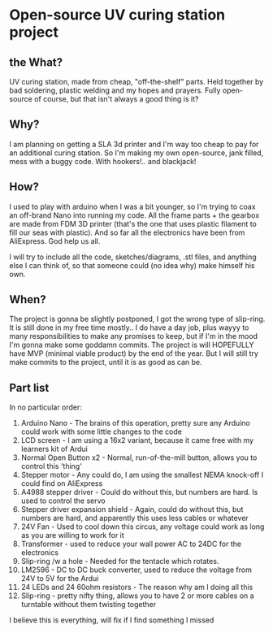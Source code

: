 # Open-source UV curing station project

## the What?
UV curing station, made from cheap, "off-the-shelf" parts. Held together by bad soldering, plastic welding and my hopes and prayers. Fully open-source of course, but that isn't always a good thing is it?


## Why?
I am planning on getting a SLA 3d printer and I'm way too cheap to pay for an additional curing station. So I'm making my own open-source, jank filled, mess with a buggy code. With hookers!.. and blackjack!


## How?
I used to play with arduino when I was a bit younger, so I'm trying to coax an off-brand Nano into running my code. All the frame parts + the gearbox are made from FDM 3D printer (that's the one that uses plastic filament to fill our seas with plastic). And so far all the electronics have been from AliExpress. God help us all.

I will try to include all the code, sketches/diagrams, .stl files, and anything else I can think of, so that someone could (no idea why) make himself his own.


## When?
The project is gonna be slightly postponed, I got the wrong type of slip-ring. It is still done in my free time mostly.. I do have a day job, plus wayyy to many responsibilities to make any promises to keep, but if I'm in the mood I'm gonna make some goddamn commits. The project is will HOPEFULLY have MVP (minimal viable product) by the end of the year. But I will still try make commits to the project, until it is as good as can be.

## Part list
In no particular order:
1. Arduino Nano - The brains of this operation, pretty sure any Arduino could work with some little changes to the code
2. LCD screen - I am using a 16x2 variant, because it came free with my learners kit of Ardui
3. Normal Open Button x2 - Normal, run-of-the-mill button, allows you to control this 'thing'
4. Stepper motor - Any could do, I am using the smallest NEMA knock-off I could find on AliExpress
5. A4988 stepper driver - Could do without this, but numbers are hard. Is used to control the servo
6. Stepper driver expansion shield - Again, could do without this, but numbers are hard, and apparently this uses less cables or whatever
7. 24V Fan - Used to cool down this circus, any voltage could work as long as you are willing to work for it
8. Transformer - used to reduce your wall power AC to 24DC for the electronics
9. Slip-ring /w a hole - Needed for the tentacle which rotates.
10. LM2596 - DC to DC buck converter, used to reduce the voltage from 24V to 5V for the Ardui
11. 24 LEDs and 24 60ohm resistors - The reason why am I doing all this
12. Slip-ring - pretty nifty thing, allows you to have 2 or more cables on a turntable without them twisting together

I believe this is everything, will fix if I find something I missed
